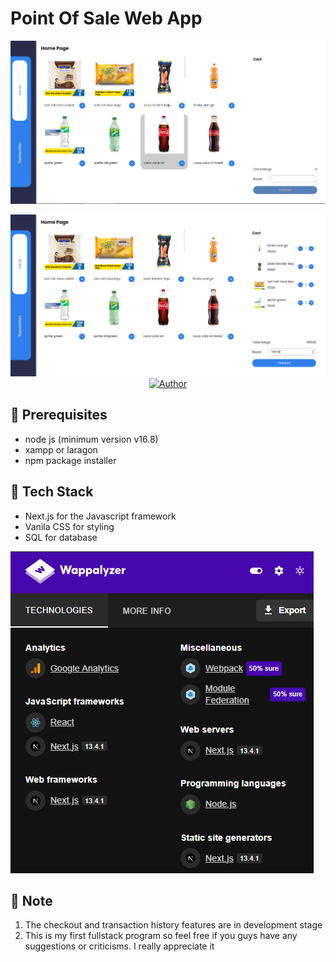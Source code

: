 # Point Of Sale Web App
<p align="center">
<img src="./preview-img/dashborad-kasir.png">
</p>

<p align="center">
<img src="./preview-img/dashborad-kasir-chart.PNG">
 <a href="https://github.com/nath2006"><img title="Author" src="https://img.shields.io/badge/Author-nath2006-blue.svg?style=for-the-badge&logo=github"></a>
</p>

## :pencil: Prerequisites
- node js (minimum version v16.8)
- xampp or laragon
- npm package installer

## :hammer: Tech Stack 
- Next.js for the Javascript framework
- Vanila CSS for styling
- SQL for database

<img src="./preview-img/tech-stack.PNG">

## :loudspeaker: Note
1. The checkout and transaction history features are in development stage
2. This is my first fullstack program so feel free if you guys have any suggestions or criticisms. I really appreciate it